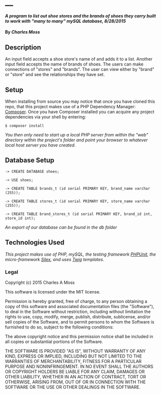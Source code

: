 # __

#### _A program to list out shoe stores and the brands of shoes they carry built to work with "many to many" mySQL database, 8/28/2015_

#### By _**Charles Moss**_

## Description

An input field accepts a shoe store's name of and adds it to a list. Another input field accepts the name of brands of shoes. The users can make connections of "stores" and "brands". The user can view either by "brand" or "store" and see the relationships they have set.  

## Setup
When installing from source you may notice that once you have cloned this repo, that this project makes use of a PHP Dependency Manager: [Composer](https://github.com/composer/composer). Once you have Composer installed you can acquire any project dependencies via your shell by entering:

```
$ composer install
```

_You then only need to start up a local PHP server from within the "web" directory within the project's folder and point your browser to whatever local host server you have created._

## Database Setup

```
-> CREATE DATABASE shoes;

-> USE shoes;

-> CREATE TABLE brands_t (id serial PRIMARY KEY, brand_name varchar (255));

-> CREATE TABLE stores_t (id serial PRIMARY KEY, store_name varchar (255));

-> CREATE TABLE brand_stores_t (id serial PRIMARY KEY, brand_id int, store_id int);

```

_An export of our database can be found in the db folder_

## Technologies Used
_This project makes use of PHP, mySQL, the testing framework [PHPUnit](https://phpunit.de/), the micro-framework [Silex](http://silex.sensiolabs.org/), and uses [Twig](http://twig.sensiolabs.org/) templates._

### Legal

Copyright (c) 2015 Charles A Moss

This software is licensed under the MIT license.

Permission is hereby granted, free of charge, to any person obtaining a copy
of this software and associated documentation files (the "Software"), to deal
in the Software without restriction, including without limitation the rights
to use, copy, modify, merge, publish, distribute, sublicense, and/or sell
copies of the Software, and to permit persons to whom the Software is
furnished to do so, subject to the following conditions:

The above copyright notice and this permission notice shall be included in
all copies or substantial portions of the Software.

THE SOFTWARE IS PROVIDED "AS IS", WITHOUT WARRANTY OF ANY KIND, EXPRESS OR
IMPLIED, INCLUDING BUT NOT LIMITED TO THE WARRANTIES OF MERCHANTABILITY,
FITNESS FOR A PARTICULAR PURPOSE AND NONINFRINGEMENT. IN NO EVENT SHALL THE
AUTHORS OR COPYRIGHT HOLDERS BE LIABLE FOR ANY CLAIM, DAMAGES OR OTHER
LIABILITY, WHETHER IN AN ACTION OF CONTRACT, TORT OR OTHERWISE, ARISING FROM,
OUT OF OR IN CONNECTION WITH THE SOFTWARE OR THE USE OR OTHER DEALINGS IN
THE SOFTWARE.
